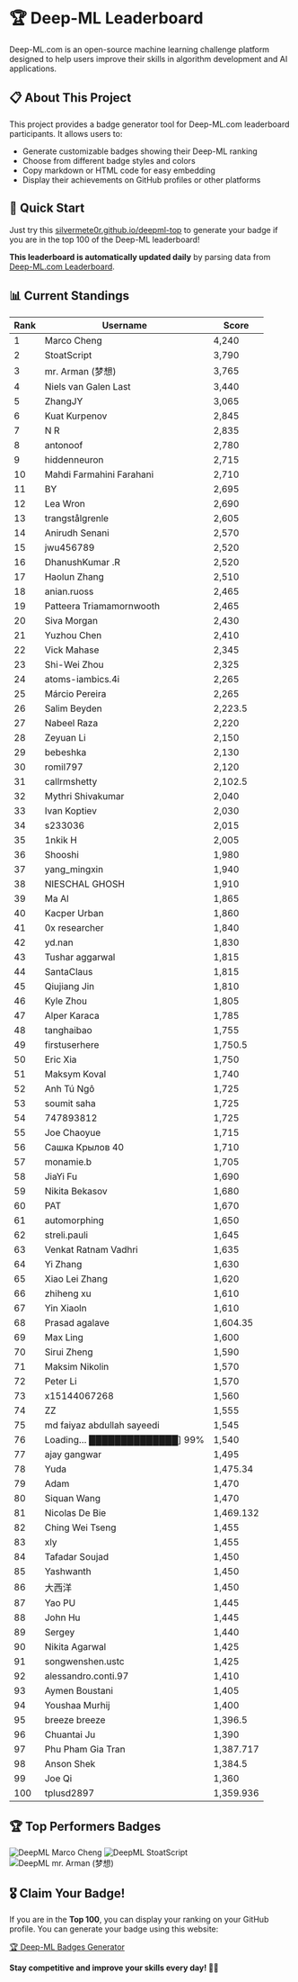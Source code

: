 # 🏆 Deep-ML Leaderboard

Deep-ML.com is an open-source machine learning challenge platform designed to help users improve their skills in algorithm development and AI applications.  

## 📋 About This Project

This project provides a badge generator tool for Deep-ML.com leaderboard participants. It allows users to:
- Generate customizable badges showing their Deep-ML ranking
- Choose from different badge styles and colors
- Copy markdown or HTML code for easy embedding
- Display their achievements on GitHub profiles or other platforms

## 🚀 Quick Start

Just try this [silvermete0r.github.io/deepml-top](silvermete0r.github.io/deepml-top) to generate your badge if you are in the top 100 of the Deep-ML leaderboard!

**This leaderboard is automatically updated daily** by parsing data from [Deep-ML.com Leaderboard](https://www.deep-ml.com/leaderboard).  

## 📊 Current Standings  

<!-- LEADERBOARD_START -->
| Rank | Username | Score |
|------|---------|-------|
| 1 | Marco Cheng | 4,240 |
| 2 | StoatScript | 3,790 |
| 3 | mr. Arman (梦想) | 3,765 |
| 4 | Niels van Galen Last | 3,440 |
| 5 | ZhangJY | 3,065 |
| 6 | Kuat Kurpenov | 2,845 |
| 7 | N R | 2,835 |
| 8 | antonoof | 2,780 |
| 9 | hiddenneuron | 2,715 |
| 10 | Mahdi Farmahini Farahani | 2,710 |
| 11 | BY | 2,695 |
| 12 | Lea Wron | 2,690 |
| 13 | trangstålgrenle | 2,605 |
| 14 | Anirudh Senani | 2,570 |
| 15 | jwu456789 | 2,520 |
| 16 | DhanushKumar .R | 2,520 |
| 17 | Haolun Zhang | 2,510 |
| 18 | anian.ruoss | 2,465 |
| 19 | Patteera Triamamornwooth | 2,465 |
| 20 | Siva Morgan | 2,430 |
| 21 | Yuzhou Chen | 2,410 |
| 22 | Vick Mahase | 2,345 |
| 23 | Shi-Wei Zhou | 2,325 |
| 24 | atoms-iambics.4i | 2,265 |
| 25 | Márcio Pereira | 2,265 |
| 26 | Salim Beyden | 2,223.5 |
| 27 | Nabeel Raza | 2,220 |
| 28 | Zeyuan Li | 2,150 |
| 29 | bebeshka | 2,130 |
| 30 | romil797 | 2,120 |
| 31 | callrmshetty | 2,102.5 |
| 32 | Mythri Shivakumar | 2,040 |
| 33 | Ivan Koptiev | 2,030 |
| 34 | s233036 | 2,015 |
| 35 | 1nkik H | 2,005 |
| 36 | Shooshi | 1,980 |
| 37 | yang_mingxin | 1,940 |
| 38 | NIESCHAL GHOSH | 1,910 |
| 39 | Ma Al | 1,865 |
| 40 | Kacper Urban | 1,860 |
| 41 | 0x researcher | 1,840 |
| 42 | yd.nan | 1,830 |
| 43 | Tushar aggarwal | 1,815 |
| 44 | SantaClaus | 1,815 |
| 45 | Qiujiang Jin | 1,810 |
| 46 | Kyle Zhou | 1,805 |
| 47 | Alper Karaca | 1,785 |
| 48 | tanghaibao | 1,755 |
| 49 | firstuserhere | 1,750.5 |
| 50 | Eric Xia | 1,750 |
| 51 | Maksym Koval | 1,740 |
| 52 | Anh Tú Ngô | 1,725 |
| 53 | soumit saha | 1,725 |
| 54 | 747893812 | 1,725 |
| 55 | Joe Chaoyue | 1,715 |
| 56 | Сашка Крылов 40 | 1,710 |
| 57 | monamie.b | 1,705 |
| 58 | JiaYi Fu | 1,690 |
| 59 | Nikita Bekasov | 1,680 |
| 60 | PAT | 1,670 |
| 61 | automorphing | 1,650 |
| 62 | streli.pauli | 1,645 |
| 63 | Venkat Ratnam Vadhri | 1,635 |
| 64 | Yi Zhang | 1,630 |
| 65 | Xiao Lei Zhang | 1,620 |
| 66 | zhiheng xu | 1,610 |
| 67 | Yin Xiaoln | 1,610 |
| 68 | Prasad agalave | 1,604.35 |
| 69 | Max Ling | 1,600 |
| 70 | Sirui Zheng | 1,590 |
| 71 | Maksim Nikolin | 1,570 |
| 72 | Peter Li | 1,570 |
| 73 | x15144067268 | 1,560 |
| 74 | ZZ | 1,555 |
| 75 | md faiyaz abdullah sayeedi | 1,545 |
| 76 | Loading… ██████████████] 99% | 1,540 |
| 77 | ajay gangwar | 1,495 |
| 78 | Yuda | 1,475.34 |
| 79 | Adam | 1,470 |
| 80 | Siquan Wang | 1,470 |
| 81 | Nicolas De Bie | 1,469.132 |
| 82 | Ching Wei Tseng | 1,455 |
| 83 | xly | 1,455 |
| 84 | Tafadar Soujad | 1,450 |
| 85 | Yashwanth | 1,450 |
| 86 | 大西洋 | 1,450 |
| 87 | Yao PU | 1,445 |
| 88 | John Hu | 1,445 |
| 89 | Sergey | 1,440 |
| 90 | Nikita Agarwal | 1,425 |
| 91 | songwenshen.ustc | 1,425 |
| 92 | alessandro.conti.97 | 1,410 |
| 93 | Aymen Boustani | 1,405 |
| 94 | Youshaa Murhij | 1,400 |
| 95 | breeze breeze | 1,396.5 |
| 96 | Chuantai Ju | 1,390 |
| 97 | Phu Pham Gia Tran | 1,387.717 |
| 98 | Anson Shek | 1,384.5 |
| 99 | Joe Qi | 1,360 |
| 100 | tplusd2897 | 1,359.936 |
<!-- LEADERBOARD_END -->

## 🏆 Top Performers Badges

<!-- BADGES_START -->
![DeepML Marco Cheng](https://img.shields.io/badge/dynamic/json?url=https%3A%2F%2Fraw.githubusercontent.com%2Fsilvermete0r%2Fdeepml-top%2Fmain%2Fbadges.json&query=%24.4091c1a21900bd2c7d3f4e343acddda1.label&prefix=Rank%20&style=for-the-badge&label=%F0%9F%9A%80%20DeepML&color=blue&link=https%3A%2F%2Fwww.deep-ml.com%2Fleaderboard)
![DeepML StoatScript](https://img.shields.io/badge/dynamic/json?url=https%3A%2F%2Fraw.githubusercontent.com%2Fsilvermete0r%2Fdeepml-top%2Fmain%2Fbadges.json&query=%24.2561d6c634fa6c4eb794454446029d95.label&prefix=Rank%20&style=for-the-badge&label=%F0%9F%9A%80%20DeepML&color=blue&link=https%3A%2F%2Fwww.deep-ml.com%2Fleaderboard)
![DeepML mr. Arman (梦想)](https://img.shields.io/badge/dynamic/json?url=https%3A%2F%2Fraw.githubusercontent.com%2Fsilvermete0r%2Fdeepml-top%2Fmain%2Fbadges.json&query=%24.1247b1b5b9cd95e98d7ff7438207406f.label&prefix=Rank%20&style=for-the-badge&label=%F0%9F%9A%80%20DeepML&color=blue&link=https%3A%2F%2Fwww.deep-ml.com%2Fleaderboard)
<!-- BADGES_END -->

## 🎖 Claim Your Badge!  

If you are in the **Top 100**, you can display your ranking on your GitHub profile. You can generate your badge using this website:

[🏆 Deep-ML Badges Generator](https://silvermete0r.github.io/deepml-top/)

**Stay competitive and improve your skills every day! 🚀🔥**
